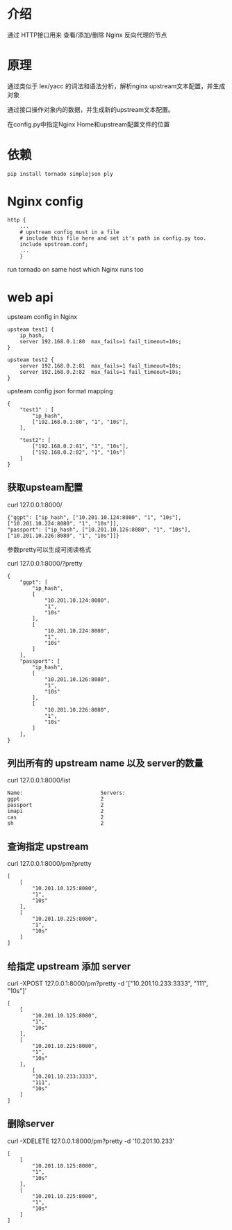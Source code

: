 # 介绍 
通过 HTTP接口用来 查看/添加/删除 Nginx 反向代理的节点


# 原理
通过类似于 lex/yacc 的词法和语法分析，解析nginx upstream文本配置，并生成对象

通过接口操作对象内的数据，并生成新的upstream文本配置。

在config.py中指定Nginx Home和upstream配置文件的位置

# 依赖
```
pip install tornado simplejson ply
```
# Nginx config
```
http {
    ...
    # upstream config must in a file
    # include this file here and set it's path in config.py too.
    include upstream.conf;
    ...
    }
```

run tornado on same host which Nginx runs too  

# web api
upsteam config in Nginx
```
upsteam test1 {
    ip_hash,
    server 192.168.0.1:80  max_fails=1 fail_timeout=10s;
}

upsteam test2 {
    server 192.168.0.2:81  max_fails=1 fail_timeout=10s;
    server 192.168.0.2:82  max_fails=1 fail_timeout=10s;
}
```

upsteam config json format mapping
```
{
    "test1" : [
        "ip_hash",
        ["192.168.0.1:80", "1", "10s"],
    ],
    
    "test2": [
        ["192.168.0.2:81", "1", "10s"],
        ["192.168.0.2:82", "1", "10s"]
    ]
}
```


## 获取upsteam配置
curl 127.0.0.1:8000/
```
{"ggpt": ["ip_hash", ["10.201.10.124:8080", "1", "10s"], ["10.201.10.224:8080", "1", "10s"]], 
"passport": ["ip_hash", ["10.201.10.126:8080", "1", "10s"], ["10.201.10.226:8080", "1", "10s"]]}
```
参数pretty可以生成可阅读格式

curl 127.0.0.1:8000/?pretty
```
{
    "ggpt": [
        "ip_hash",
        [
            "10.201.10.124:8080",
            "1",
            "10s"
        ],
        [
            "10.201.10.224:8080",
            "1",
            "10s"
        ]
    ],
    "passport": [
        "ip_hash",
        [
            "10.201.10.126:8080",
            "1",
            "10s"
        ],
        [
            "10.201.10.226:8080",
            "1",
            "10s"
        ]
    ],
}
```

## 列出所有的 upstream name 以及 server的数量
curl 127.0.0.1:8000/list
```
Name:                         Servers:
ggpt                          2
passport                      2
imapi                         2
cas                           2
sh                            2
```

## 查询指定 upstream 
curl 127.0.0.1:8000/pm?pretty
```
[
    [
        "10.201.10.125:8080",
        "1",
        "10s"
    ],
    [
        "10.201.10.225:8080",
        "1",
        "10s"
    ]
]

```
## 给指定 upstream 添加 server
curl -XPOST 127.0.0.1:8000/pm?pretty -d '["10.201.10.233:3333", "111", "10s"]'
```
[
    [
        "10.201.10.125:8080",
        "1",
        "10s"
    ],
    [
        "10.201.10.225:8080",
        "1",
        "10s"
    ],
        [
        "10.201.10.233:3333",
        "111",
        "10s"
    ]
]
```


## 删除server
curl -XDELETE 127.0.0.1:8000/pm?pretty -d '10.201.10.233'
```
[
    [
        "10.201.10.125:8080",
        "1",
        "10s"
    ],
    [
        "10.201.10.225:8080",
        "1",
        "10s"
    ]
]
```
